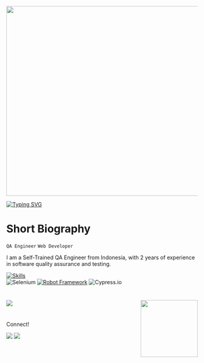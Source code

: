<p align="center"><img src="https://user-images.githubusercontent.com/74038190/225813708-98b745f2-7d22-48cf-9150-083f1b00d6c9.gif" width="1400" height="500"></p>

<a href="https://git.io/typing-svg"><img src="https://readme-typing-svg.demolab.com?font=Fira+Code&size=50&pause=500&color=F78A13&center=true&random=false&width=1000&height=100&lines=Syarif RH" alt="Typing SVG" /></a>

# Short Biography

`QA Engineer` `Web Developer`    

I am a Self-Trained QA Engineer from Indonesia, with 2 years of experience in software quality assurance and testing.

[![Skills](https://skillicons.dev/icons?i=python,js,vscode,windows,git)](https://skillicons.dev)
<br>
![Selenium](https://img.shields.io/badge/-selenium-181717?style=for-the-badge&logo=selenium)
[![Robot Framework](https://img.shields.io/badge/-Robot_Framework-181717?style=for-the-badge&logo=robot-framework)](https://robotframework.org/)
![Cypress.io](https://img.shields.io/badge/-cypress-181717?style=for-the-badge&logo=cypress)

#

<p align="left">
   <img src="http://github-profile-summary-cards.vercel.app/api/cards/profile-details?username=SyarifRH&theme=tokyonight">
   <img height="150em" src="https://github-readme-stats-eight-theta.vercel.app/api/top-langs/?username=syarifRH&layout=compact&langs_count=8&theme=tokyonight" align="right" style="border: none;">
</p>

<!-- ![GitHub Streak](https://streak-stats.demolab.com?user=ForrestKnight&theme=dracula&border_radius=4.5) -->
<!-- # Hi there 👋 , I'm Syarif Ridhohidayatulloh
Graduated in Informatics, turning into software quality engineer. Having knowledge to create manual testing, automation testing with Python, Front End Automation Testing using Selenium. -->

<!-- ### Stats:
<p align="left">
<a href="https://github.com/SyarifRH">
  <img height="180em" src="https://github-readme-stats-eight-theta.vercel.app/api?username=syarifRH&show_icons=true&theme=algolia&include_all_commits=true&count_private=true"/>
  <img height="180em" src="https://github-readme-stats-eight-theta.vercel.app/api/top-langs/?username=syarifRH&layout=compact&langs_count=8&theme=algolia"/>
</a>
</p>

### 🔨 Tech
![Python](https://img.shields.io/badge/-python-181717?style=for-the-badge&logo=python)
![Selenium](https://img.shields.io/badge/-selenium-181717?style=for-the-badge&logo=selenium)
[![Robot Framework](https://img.shields.io/badge/-Robot_Framework-181717?style=for-the-badge&logo=robot-framework)](https://robotframework.org/)
![Cypress.io](https://img.shields.io/badge/-cypress-181717?style=for-the-badge&logo=cypress)
![Github](https://img.shields.io/badge/GitHub-100000?style=for-the-badge&logo=github&logoColor=white)
![Gitlab](https://img.shields.io/badge/GitLab-100000?style=for-the-badge&logo=gitlab&logoColor=white)  -->


#
Connect! 
<p>
    <a href="https://www.linkedin.com/in/syarif-ridhohidayatulloh/" target="blank"><img src="https://img.shields.io/badge/-linkedin-181717?style=for-the-badge&logo=linkedin" /></a>
    <a href="mailto: sharif.ridho@gmail.com" target="blank"><img src="https://img.shields.io/badge/-gmail-181717?style=for-the-badge&logo=gmail" /></a>
      
 <p> 
 <!-- 🤙 Contact Me 
    <p> 
    <a href="mailto: sharif.ridho@gmail.com" target="blank"><img src="https://img.shields.io/badge/-gmail-181717?style=for-the-badge&logo=gmail" /></a>
   <p> 
<img src="https://capsule-render.vercel.app/api?type=waving&color=timeGradient&height=150&section=footer&text=Done?&fontSize=50&fontAlignY=65&desc=Checkout%20some%20of%20my%20projects.%20Get%20in%20touch&descSize=20&descAlignY=88&animation=twinkling"/>
<!---
syarifRH/syarifRH is a ✨ special ✨ repository because its `README.md` (this file) appears on your GitHub profile.
You can click the Preview link to take a look at your changes.
--->

